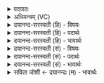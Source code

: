 <details><summary>पदपाठः</summary>

आ॒त्मने॑। मे॒। व॒र्चो॒दा इति॑ वर्चः॒ऽदाः। वर्च॑से। प॒व॒स्व॒। ओज॑से। मे॒। व॒र्चो॒दा इति॑ वर्चः॒ऽदाः। वर्च॑से। प॒व॒स्व॒। आयु॑षे। मे॒। व॒र्चो॒दा इति॑ वर्चः॒ऽदाः। वर्च॑से। प॒व॒स्व॒। विश्वा॑भ्यः। मे॒। प्र॒जाभ्य॒ इति॑ प्र॒ऽजाभ्यः॑। व॒र्चो॒दसा॒विति॑ वर्चः॒ऽदसौ॑। वर्च॑से। प॒वे॒था॒म्। २८।
</details>

<details><summary>अधिमन्त्रम् (VC)</summary>

- यज्ञपतिर्देवता देवता
- देवश्रवा ऋषिः
- ब्राह्मी बृहती
- मध्यमः
</details>

<details><summary>दयानन्द-सरस्वती (हि) - विषयः</summary>

फिर भी उक्त विषय का उपदेश अगले मन्त्र में किया है ॥
</details>

<details><summary>दयानन्द-सरस्वती (हि) - पदार्थः</summary>

पदार्थान्वयभाषाः -  हे (वर्चोदाः) योग और ब्रह्मविद्या देनेवाले विद्वन् ! आप (मे) मेरे (आत्मने) इच्छादि गुणयुक्त चेतन के लिये (वर्चसे) अपने आत्मा के प्रकाश को (पवस्व) प्राप्त कीजिये। हे (वर्चोदाः) उक्त विद्या देनेवाले विद्वन् ! आप (मे) मेरे (ओजसे) आत्मबल होने के लिये (वर्चसे) योगबल को (पवस्व) जनाइये। हे (वर्चोदाः) बल देनेवाले ! (मे) मेरे (आयुषे) जीवन के लिये (वर्चसे) रोग छुड़ानेवाले औषध को (पवस्व) प्राप्त कीजिये। हे (वर्चोदसौ) योगविद्या के पढ़ने-पढ़ानेवालो ! तुम दोनों (मे) मेरी (विश्वाभ्यः) समस्त (प्रजाभ्यः) प्रजाओं के लिये (वर्चसे) सद्गुण प्रकाश करने को (पवेथाम्) प्राप्त कराया करो ॥२८॥
</details>

<details><summary>दयानन्द-सरस्वती (हि) - भावार्थः</summary>

भावार्थभाषाः -  योगविद्या के विना कोई भी मनुष्य पूर्ण विद्यावान् नहीं हो सकता और न पूर्णविद्या के विना अपने स्वरूप और परमात्मा का ज्ञान कभी होता है और न इसके विना कोई न्यायाधीश सत्पुरुषों के समान प्रजा की रक्षा कर सकता है, इसलिये सब मनुष्यों को उचित है कि इस योगविद्या का सेवन निरन्तर किया करें ॥२८॥
</details>

<details><summary>दयानन्द-सरस्वती (सं) - विषयः</summary>

पुनस्तदेवाह ॥
</details>

<details><summary>दयानन्द-सरस्वती (सं) - पदार्थः</summary>

पदार्थान्वयभाषाः -  हे वर्चोदा विद्वंस्त्वं मे ममात्मने वर्चसे पवस्व। हे वर्चोदा ! म ओजसे वर्चसे पवस्व। हे वर्चोदा ! मे ममायुषे वर्चसे पवस्व। हे वर्चोदसौ युवां मे मम विश्वाभ्यः प्रजाभ्यो वर्चसे पवेथाम् ॥२८॥
</details>

<details><summary>दयानन्द-सरस्वती (सं) - भावार्थः</summary>

भावार्थभाषाः -  नैव योगेन विना कश्चिदपि पूर्णविद्यो भवति, न च पूर्णया विद्वत्तया विना स्वात्मपरमात्मनोर्बोधः कथंचिज्जायते, नापि तेन विना सत्पुरुषवत् प्रजाः पालयितुं कश्चिदपि शक्नोति, तस्माद् योगविधिरयं सर्वजनैः संसेव्यः ॥२८॥
</details>

<details><summary>सविता जोशी ← दयानन्दः (म) - भावार्थः</summary>

भावार्थभाषाः -  योगविद्येशिवाय कोणीही माणूस पूर्ण विद्वान बनू शकत नाही व पूर्ण विद्येशिवाय आत्मस्वरूपाचे व परमेश्वराचे ज्ञान कधीही होऊ शकत नाही आणि कोणी न्यायाधीश सत्पुरुषांप्रमाणे प्रजेचे रक्षण करू शकत नाही. त्यामुळे सर्व माणसांनी नेहमी योगविद्येचे अनुसरण केले पाहिजे.
</details>